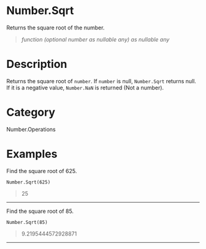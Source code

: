 ﻿# Number.Sqrt
Returns the square root of the number.
> _function (optional number as nullable any) as nullable any_
# Description 
Returns the square root of <code>number</code>. 
    If <code>number</code> is null, <code>Number.Sqrt</code> returns null. If it is a negative value, <code>Number.NaN</code> is returned (Not a number).
# Category 
Number.Operations
# Examples 
Find the square root of 625.
```
Number.Sqrt(625)
```
> 25
***
Find the square root of 85.
```
Number.Sqrt(85)
```
> 9.2195444572928871
***
